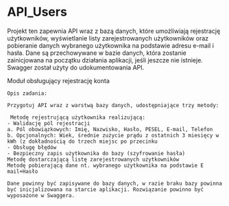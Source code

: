 # API_Users
Projekt ten zapewnia API wraz z bazą danych, które umożliwiają rejestrację użytkowników, 
wyświetlanie listy zarejestrowanych użytkowników oraz pobieranie danych wybranego użytkownika na podstawie adresu e-mail i hasła. 
Dane są przechowywane w bazie danych, która zostanie zainicjowana na początku działania aplikacji, jeśli jeszcze nie istnieje. 
Swagger został użyty do udokumentowania API.

Moduł obsługujący rejestrację konta

    Opis zadania:

    Przygotuj API wraz z warstwą bazy danych, udostępniające trzy metody:

     Metodę rejestrującą użytkownika realizującą:
    - Walidację pól rejestracji
    a. Pól obowiązkowych: Imię, Nazwisko, Hasło, PESEL, E-mail, Telefon
    b. Opcjonalnych: Wiek, średnie zużycie prądu z ostatnich 3 miesięcy w kWh (z dokładnością do trzech miejsc po przecinku
    - Obsługę błędów
    - Bezpieczny zapis użytkownika do bazy (szyfrowanie hasła)
    Metodę dostarczającą listę zarejestrowanych użytkowników
    Metodę pobierającą dane nt. wybranego użytkownika na podstawie E mail+Hasło

    Dane powinny być zapisywane do bazy danych, w razie braku bazy powinna być inicjalizowana na starcie aplikacji. Rozwiązanie powinno być wyposażone w Swaggera. 
